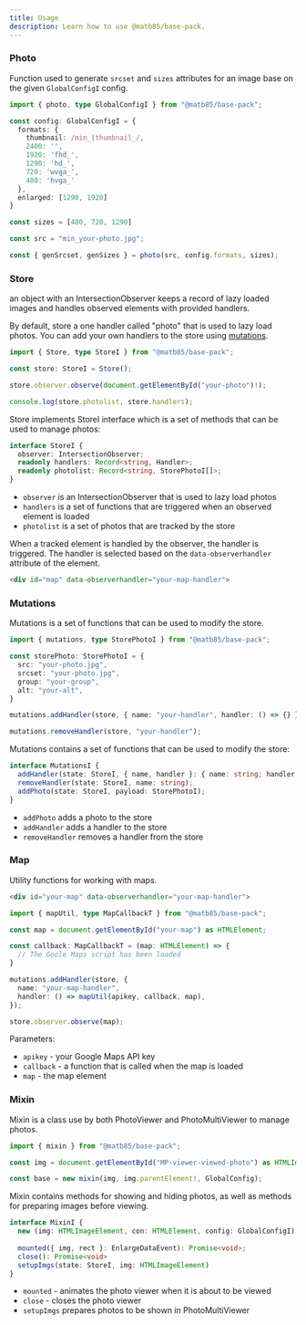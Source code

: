 ```yaml
---
title: Usage
description: Learn how to use @matb85/base-pack.
---
```


### Photo

Function used to generate `srcset` and `sizes` attributes for an image base on the given `GlobalConfigI` config.

```ts
import { photo, type GlobalConfigI } from "@matb85/base-pack";

const config: GlobalConfigI = {
  formats: {
    thumbnail: /min_|thumbnail_/,
    2400: '',
    1920: 'fhd_',
    1290: 'hd_',
    720: 'wvga_',
    480: 'hvga_'
  },
  enlarged: [1290, 1920]
}

const sizes = [480, 720, 1290]

const src = "min_your-photo.jpg";

const { genSrcset, genSizes } = photo(src, config.formats, sizes);
```

### Store

an object with an IntersectionObserver keeps a record of lazy loaded images and handles observed elements with provided handlers.

By default, store a one handler called "photo" that is used to lazy load photos. You can add your own handlers to the store using [mutations](#mutations).

```ts
import { Store, type StoreI } from "@matb85/base-pack";

const store: StoreI = Store();

store.observer.observe(document.getElementById("your-photo")!);

console.log(store.photolist, store.handlers);
```

Store implements StoreI interface which is a set of methods that can be used to manage photos:

```ts
interface StoreI {
  observer: IntersectionObserver;
  readonly handlers: Record<string, Handler>;
  readonly photolist: Record<string, StorePhotoI[]>;
}
```

- `observer` is an IntersectionObserver that is used to lazy load photos
- `handlers` is a set of functions that are triggered when an observed element is loaded
- `photolist` is a set of photos that are tracked by the store

When a tracked element is handled by the observer, the handler is triggered. The handler is selected based on the `data-observerhandler` attribute of the element.

```html
<div id="map" data-observerhandler="your-map-handler">
```

### Mutations

Mutations is a set of functions that can be used to modify the store.

```ts
import { mutations, type StorePhotoI } from "@matb85/base-pack";

const storePhoto: StorePhotoI = {
  src: "your-photo.jpg",
  srcset: "your-photo.jpg",
  group: "your-group",
  alt: "your-alt",
}

mutations.addHandler(store, { name: "your-handler", handler: () => {} });

mutations.removeHandler(store, "your-handler");
```

Mutations contains a set of functions that can be used to modify the store:

```ts
interface MutationsI {
  addHandler(state: StoreI, { name, handler }: { name: string; handler: Handler });
  removeHandler(state: StoreI, name: string);
  addPhoto(state: StoreI, payload: StorePhotoI);
}
```

- `addPhoto` adds a photo to the store
- `addHandler` adds a handler to the store
- `removeHandler` removes a handler from the store

### Map

Utility functions for working with maps.

```html
<div id="your-map" data-observerhandler="your-map-handler">
```

```ts
import { mapUtil, type MapCallbackT } from "@matb85/base-pack";

const map = document.getElementById("your-map") as HTMLElement;

const callback: MapCallbackT = (map: HTMLElement) => {
  // The Goole Maps script has been loaded
}

mutations.addHandler(store, {
  name: "your-map-handler",
  handler: () => mapUtil(apikey, callback, map),
});

store.observer.observe(map);
```

Parameters:

- `apikey` - your Google Maps API key
- `callback` - a function that is called when the map is loaded
- `map` - the map element

### Mixin

Mixin is a class use by both PhotoViewer and PhotoMultiViewer to manage photos.

```ts
import { mixin } from "@matb85/base-pack";

const img = document.getElementById("MP-viewer-viewed-photo") as HTMLImageElement;

const base = new mixin(img, img.parentElement!, GlobalConfig);
```

Mixin contains methods for showing and hiding photos, as well as methods for preparing images before viewing.

```ts
interface MixinI {
  new (img: HTMLImageElement, con: HTMLElement, config: GlobalConfigI): MixinI
  
  mounted({ img, rect }: EnlargeDataEvent): Promise<void>;
  close(): Promise<void>
  setupImgs(state: StoreI, img: HTMLImageElement)
}
```

- `mounted` - animates the photo viewer when it is about to be viewed
- `close` - closes the photo viewer
- `setupImgs` prepares photos to be shown in PhotoMultiViewer
